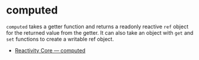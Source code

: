 # computed

`computed` takes a getter function and returns a readonly reactive `ref` object for the returned value from the getter. It can also take an object with `get` and `set` functions to create a writable ref object.

- [Reactivity Core — computed](https://vuejs.org/api/reactivity-core.html#computed)

